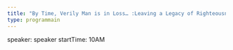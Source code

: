 ```yaml
---
title: "By Time, Verily Man is in Loss… :Leaving a Legacy of Righteousness"
type: programmain
---
```

speaker: speaker
startTime: 10AM